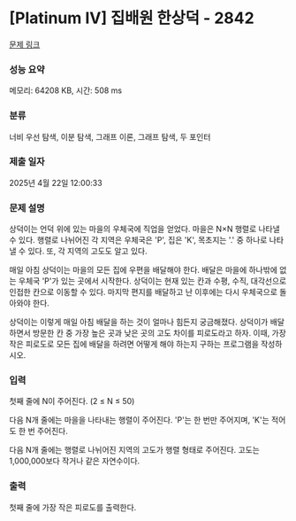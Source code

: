 # [Platinum IV] 집배원 한상덕 - 2842 

[문제 링크](https://www.acmicpc.net/problem/2842) 

### 성능 요약

메모리: 64208 KB, 시간: 508 ms

### 분류

너비 우선 탐색, 이분 탐색, 그래프 이론, 그래프 탐색, 두 포인터

### 제출 일자

2025년 4월 22일 12:00:33

### 문제 설명

<p>상덕이는 언덕 위에 있는 마을의 우체국에 직업을 얻었다. 마을은 N×N 행렬로 나타낼 수 있다. 행렬로 나뉘어진 각 지역은 우체국은 'P', 집은 'K', 목초지는 '.' 중 하나로 나타낼 수 있다. 또, 각 지역의 고도도 알고 있다.</p>

<p>매일 아침 상덕이는 마을의 모든 집에 우편을 배달해야 한다. 배달은 마을에 하나밖에 없는 우체국 'P'가 있는 곳에서 시작한다. 상덕이는 현재 있는 칸과 수평, 수직, 대각선으로 인접한 칸으로 이동할 수 있다. 마지막 편지를 배달하고 난 이후에는 다시 우체국으로 돌아와야 한다.</p>

<p>상덕이는 이렇게 매일 아침 배달을 하는 것이 얼마나 힘든지 궁금해졌다. 상덕이가 배달하면서 방문한 칸 중 가장 높은 곳과 낮은 곳의 고도 차이를 피로도라고 하자. 이때, 가장 작은 피로도로 모든 집에 배달을 하려면 어떻게 해야 하는지 구하는 프로그램을 작성하시오.</p>

### 입력 

 <p>첫째 줄에 N이 주어진다. (2 ≤ N ≤ 50)</p>

<p>다음 N개 줄에는 마을을 나타내는 행렬이 주어진다. 'P'는 한 번만 주어지며, 'K'는 적어도 한 번 주어진다.</p>

<p>다음 N개 줄에는 행렬로 나뉘어진 지역의 고도가 행렬 형태로 주어진다. 고도는 1,000,000보다 작거나 같은 자연수이다.</p>

### 출력 

 <p>첫째 줄에 가장 작은 피로도를 출력한다.</p>


